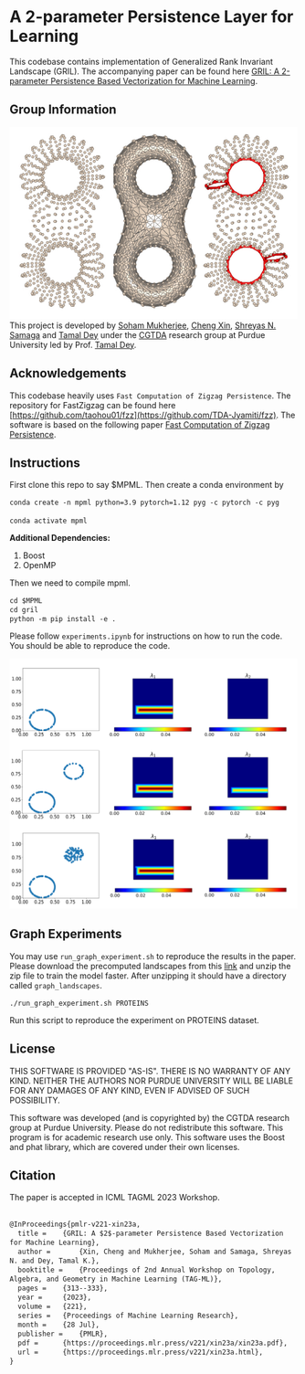 # A 2-parameter Persistence Layer for Learning

This codebase contains implementation of Generalized Rank Invariant Landscape (GRIL). The accompanying paper can be found here [GRIL: A 2-parameter Persistence Based Vectorization for Machine Learning](https://arxiv.org/pdf/2304.04970). 

## Group Information


![CGTDA group at Purdue](/logo.jpg "CGTDA group at Purdue")
This project is developed by [Soham Mukherjee](https://www.cs.purdue.edu/homes/mukher26/), [Cheng Xin](https://github.com/jackal092927), [Shreyas N. Samaga](https://samagashreyas.github.io) and [Tamal Dey](https://www.cs.purdue.edu/homes/tamaldey/) under the [CGTDA](https://www.cs.purdue.edu/homes/tamaldey/CGTDAwebsite/) research group at Purdue University led by Prof. [Tamal Dey](https://www.cs.purdue.edu/homes/tamaldey/).

## Acknowledgements

This codebase heavily uses `Fast Computation of Zigzag Persistence`. The repository for FastZigzag can be found here [https://github.com/taohou01/fzz](https://github.com/TDA-Jyamiti/fzz). The software is based on the following paper [Fast Computation of Zigzag Persistence](https://arxiv.org/pdf/2204.11080.pdf). 


## Instructions
First clone this repo to say $MPML. Then create a conda environment by

    conda create -n mpml python=3.9 pytorch=1.12 pyg -c pytorch -c pyg

    conda activate mpml

**Additional Dependencies:**

1. Boost
2. OpenMP

Then we need to compile mpml.

    cd $MPML
    cd gril
    python -m pip install -e .
Please follow `experiments.ipynb` for instructions on how to run the code. You should be able to reproduce the code.

![GRIL as topological discriminator](/gril_topo_discrim_img.png "GRIL as topo discriminator")

## Graph Experiments


You may use `run_graph_experiment.sh` to reproduce the results in the paper. Please download the precomputed landscapes from this [link](https://drive.google.com/file/d/1WWXCk3X5aKoHTlybmCnB9YLnieqpe8Mp/view?usp=share_link) and unzip the zip file to train the model faster. After unzipping it should have a directory called `graph_landscapes`.


    ./run_graph_experiment.sh PROTEINS 

Run this script to reproduce the experiment on PROTEINS dataset.

## License

THIS SOFTWARE IS PROVIDED "AS-IS". THERE IS NO WARRANTY OF ANY KIND. NEITHER THE AUTHORS NOR PURDUE UNIVERSITY WILL BE LIABLE FOR ANY DAMAGES OF ANY KIND, EVEN IF ADVISED OF SUCH POSSIBILITY.

This software was developed (and is copyrighted by) the CGTDA research group at Purdue University. Please do not redistribute this software. This program is for academic research use only. This software uses the Boost and phat library, which are covered under their own licenses.


## Citation

The paper is accepted in ICML TAGML 2023 Workshop. 
```

@InProceedings{pmlr-v221-xin23a,
  title = 	 {GRIL: A $2$-parameter Persistence Based Vectorization for Machine Learning},
  author =       {Xin, Cheng and Mukherjee, Soham and Samaga, Shreyas N. and Dey, Tamal K.},
  booktitle = 	 {Proceedings of 2nd Annual Workshop on Topology, Algebra, and Geometry in Machine Learning (TAG-ML)},
  pages = 	 {313--333},
  year = 	 {2023},
  volume = 	 {221},
  series = 	 {Proceedings of Machine Learning Research},
  month = 	 {28 Jul},
  publisher =    {PMLR},
  pdf = 	 {https://proceedings.mlr.press/v221/xin23a/xin23a.pdf},
  url = 	 {https://proceedings.mlr.press/v221/xin23a.html},
}
```




